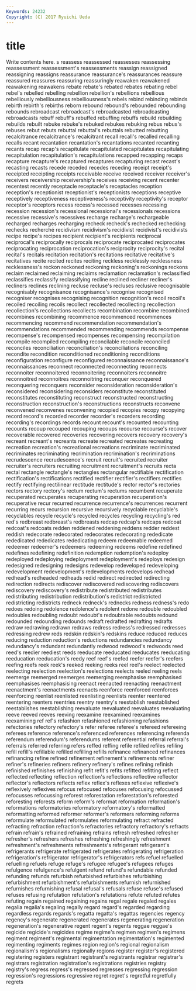 ```yaml
---
Keywords: 24232 
Copyright: (C) 2017 Ryuichi Ueda
---
```


# title

Write contents here.
s reassess reassessed reassesses reassessing reassessment reassessment's reassessments reassign
reassigned reassigning reassigns reassurance reassurance's reassurances reassure reassured reassures reassuring
reassuringly reawaken reawakened reawakening reawakens rebate rebate's rebated rebates rebating
rebel rebel's rebelled rebelling rebellion rebellion's rebellions rebellious rebelliously rebelliousness
rebelliousness's rebels rebind rebinding rebinds rebirth rebirth's rebirths reborn rebound
rebound's rebounded rebounding rebounds rebroadcast rebroadcast's rebroadcasted rebroadcasting rebroadcasts rebuff
rebuff's rebuffed rebuffing rebuffs rebuild rebuilding rebuilds rebuilt rebuke rebuke's
rebuked rebukes rebuking rebus rebus's rebuses rebut rebuts rebuttal rebuttal's
rebuttals rebutted rebutting recalcitrance recalcitrance's recalcitrant recall recall's recalled recalling
recalls recant recantation recantation's recantations recanted recanting recants recap recap's
recapitulate recapitulated recapitulates recapitulating recapitulation recapitulation's recapitulations recapped recapping recaps
recapture recapture's recaptured recaptures recapturing recast recast's recasting recasts recede
receded recedes receding receipt receipt's receipted receipting receipts receivable receive
received receiver receiver's receivers receivership receivership's receives receiving recent recenter
recentest recently receptacle receptacle's receptacles reception reception's receptionist receptionist's receptionists
receptions receptive receptively receptiveness receptiveness's receptivity receptivity's receptor receptor's receptors
recess recess's recessed recesses recessing recession recession's recessional recessional's recessionals
recessions recessive recessive's recessives recharge recharge's rechargeable recharged recharges recharging
recheck recheck's rechecked rechecking rechecks recherché recidivism recidivism's recidivist recidivist's
recidivists recipe recipe's recipes recipient recipient's recipients reciprocal reciprocal's reciprocally
reciprocals reciprocate reciprocated reciprocates reciprocating reciprocation reciprocation's reciprocity reciprocity's recital
recital's recitals recitation recitation's recitations recitative recitative's recitatives recite recited
recites reciting reckless recklessly recklessness recklessness's reckon reckoned reckoning reckoning's
reckonings reckons reclaim reclaimed reclaiming reclaims reclamation reclamation's reclassified reclassifies
reclassify reclassifying recline reclined recliner recliner's recliners reclines reclining recluse
recluse's recluses reclusive recognisable recognisably recognisance recognisance's recognise recognised recogniser
recognises recognising recognition recognition's recoil recoil's recoiled recoiling recoils recollect
recollected recollecting recollection recollection's recollections recollects recombination recombine recombined recombines
recombining recommence recommenced recommences recommencing recommend recommendation recommendation's recommendations recommended
recommending recommends recompense recompense's recompensed recompenses recompensing recompilation recompile recompiled
recompiling reconcilable reconcile reconciled reconciles reconciliation reconciliation's reconciliations reconciling recondite
recondition reconditioned reconditioning reconditions reconfiguration reconfigure reconfigured reconnaissance reconnaissance's reconnaissances
reconnect reconnected reconnecting reconnects reconnoiter reconnoitered reconnoitering reconnoiters reconnoitre reconnoitred
reconnoitres reconnoitring reconquer reconquered reconquering reconquers reconsider reconsideration reconsideration's reconsidered
reconsidering reconsiders reconstitute reconstituted reconstitutes reconstituting reconstruct reconstructed reconstructing reconstruction
reconstruction's reconstructions reconstructs reconvene reconvened reconvenes reconvening recopied recopies recopy
recopying record record's recorded recorder recorder's recorders recording recording's recordings
records recount recount's recounted recounting recounts recoup recouped recouping recoups
recourse recourse's recover recoverable recovered recoveries recovering recovers recovery recovery's
recreant recreant's recreants recreate recreated recreates recreating recreation recreation's recreational
recreations recriminate recriminated recriminates recriminating recrimination recrimination's recriminations recrudescence recrudescence's
recruit recruit's recruited recruiter recruiter's recruiters recruiting recruitment recruitment's recruits
recta rectal rectangle rectangle's rectangles rectangular rectifiable rectification rectification's rectifications
rectified rectifier rectifier's rectifiers rectifies rectify rectifying rectilinear rectitude rectitude's
rector rector's rectories rectors rectory rectory's rectum rectum's rectums recumbent
recuperate recuperated recuperates recuperating recuperation recuperation's recuperative recur recurred recurrence
recurrence's recurrences recurrent recurring recurs recursion recursive recursively recyclable recyclable's
recyclables recycle recycle's recycled recycles recycling recycling's red red's redbreast
redbreast's redbreasts redcap redcap's redcaps redcoat redcoat's redcoats redden reddened
reddening reddens redder reddest reddish redecorate redecorated redecorates redecorating rededicate
rededicated rededicates rededicating redeem redeemable redeemed redeemer redeemer's redeemers redeeming
redeems redefine redefined redefines redefining redefinition redemption redemption's redeploy redeployed
redeploying redeployment redeployment's redeploys redesign redesigned redesigning redesigns redevelop redeveloped
redeveloping redevelopment redevelopment's redevelopments redevelops redhead redhead's redheaded redheads redid
redirect redirected redirecting redirection redirects rediscover rediscovered rediscovering rediscovers rediscovery
rediscovery's redistribute redistributed redistributes redistributing redistribution redistribution's redistrict redistricted redistricting
redistricts redneck redneck's rednecks redness redness's redo redoes redoing redolence
redolence's redolent redone redouble redoubled redoubles redoubling redoubt redoubt's redoubtable
redoubts redound redounded redounding redounds redraft redrafted redrafting redrafts redraw
redrawing redrawn redraws redress redress's redressed redresses redressing redrew reds
redskin redskin's redskins reduce reduced reduces reducing reduction reduction's reductions
redundancies redundancy redundancy's redundant redundantly redwood redwood's redwoods reed reed's
reedier reediest reeds reeducate reeducated reeducates reeducating reeducation reeducation's reedy
reef reef's reefed reefer reefer's reefers reefing reefs reek reek's
reeked reeking reeks reel reel's reelect reelected reelecting reelection reelection's
reelections reelects reeled reeling reels reemerge reemerged reemerges reemerging reemphasise
reemphasised reemphasises reemphasising reenact reenacted reenacting reenactment reenactment's reenactments reenacts
reenforce reenforced reenforces reenforcing reenlist reenlisted reenlisting reenlists reenter reentered
reentering reenters reentries reentry reentry's reestablish reestablished reestablishes reestablishing reevaluate
reevaluated reevaluates reevaluating reeve reeved reeves reeving reexamine reexamined reexamines
reexamining ref ref's refashion refashioned refashioning refashions refectories refectory refectory's
refer referee referee's refereed refereeing referees reference reference's referenced references
referencing referenda referendum referendum's referendums referent referential referral referral's referrals
referred referring refers reffed reffing refile refiled refiles refiling refill
refill's refillable refilled refilling refills refinance refinanced refinances refinancing refine
refined refinement refinement's refinements refiner refiner's refineries refiners refinery refinery's
refines refining refinish refinished refinishes refinishing refit refit's refits refitted
refitting reflect reflected reflecting reflection reflection's reflections reflective reflector reflector's
reflectors reflects reflex reflex's reflexes reflexive reflexive's reflexively reflexives refocus
refocused refocuses refocusing refocussed refocusses refocussing reforest reforestation reforestation's reforested
reforesting reforests reform reform's reformat reformation reformation's reformations reformatories reformatory
reformatory's reformatted reformatting reformed reformer reformer's reformers reforming reforms reformulate
reformulated reformulates reformulating refract refracted refracting refraction refraction's refractories refractory
refractory's refracts refrain refrain's refrained refraining refrains refresh refreshed refresher
refresher's refreshers refreshes refreshing refreshingly refreshment refreshment's refreshments refreshments's refrigerant
refrigerant's refrigerants refrigerate refrigerated refrigerates refrigerating refrigeration refrigeration's refrigerator refrigerator's
refrigerators refs refuel refuelled refuelling refuels refuge refuge's refugee refugee's
refugees refuges refulgence refulgence's refulgent refund refund's refundable refunded refunding
refunds refurbish refurbished refurbishes refurbishing refurbishment refurbishment's refurbishments refurnish refurnished
refurnishes refurnishing refusal refusal's refusals refuse refuse's refused refuses refusing
refutation refutation's refutations refute refuted refutes refuting regain regained regaining
regains regal regale regaled regales regalia regalia's regaling regally regard
regard's regarded regarding regardless regards regards's regatta regatta's regattas regencies
regency regency's regenerate regenerated regenerates regenerating regeneration regeneration's regenerative regent
regent's regents reggae reggae's regicide regicide's regicides regime regime's regimen
regimen's regimens regiment regiment's regimental regimentation regimentation's regimented regimenting regiments
regimes region region's regional regionalism regionalism's regionalisms regionally regions register
register's registered registering registers registrant registrant's registrants registrar registrar's registrars
registration registration's registrations registries registry registry's regress regress's regressed regresses
regressing regression regression's regressions regressive regret regret's regretful regretfully regrets
